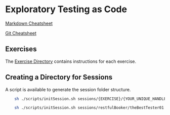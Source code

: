 # Exploratory Testing as Code

[Markdown Cheatsheet](./docs/markdown.cheatsheet.md)

[Git Cheatsheet](/docs/git.cheatsheet.md)

## Exercises

The  [Exercise Directory](./exercises/README.md) contains instructions for each exercise.

## Creating a Directory for Sessions

A script is available to generate the session folder structure.

```bash
    sh ./scripts/initSession.sh sessions/{EXERCISE}/{YOUR_UNIQUE_HANDLE}
```

```bash
    sh ./scripts/initSession.sh sessions/restfulBooker/theBestTester01
```
